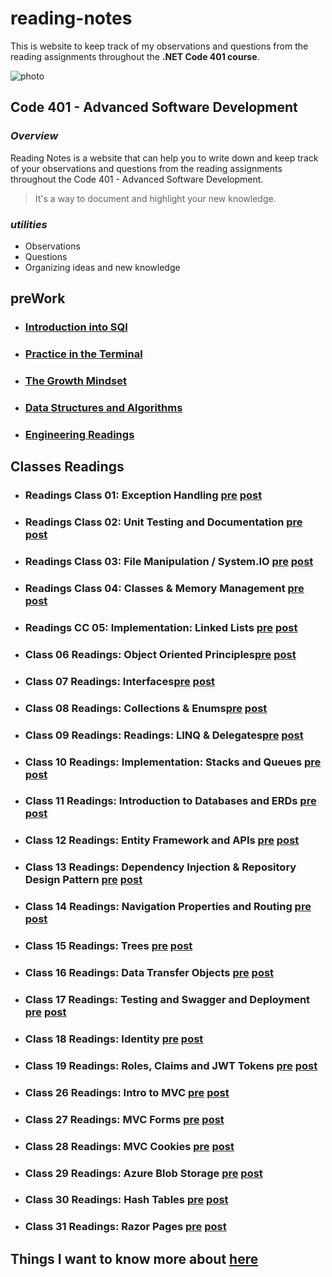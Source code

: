 # reading-notes

This is website to keep track of my observations and questions from the reading assignments throughout the **.NET Code 401 course**.

![photo](https://clockify.me/blog/wp-content/uploads/2021/10/Best-brainstorming-techniques-for-productive-work-cover-min.png)

## Code 401 - Advanced Software Development

### *Overview*

Reading Notes is a website that can help you to write down and keep track of your observations and questions from the reading assignments throughout the Code 401 - Advanced Software Development.

> It's a way to document and highlight your new knowledge.

### *utilities*

- Observations
- Questions
- Organizing ideas and new knowledge

## preWork

- ### [Introduction into SQl](./preWork/Intro%20sql.md)

- ### [Practice in the Terminal](./preWork/Practice%20in%20the%20Terminal.md)

- ### [The Growth Mindset](./preWork/The%20Growth%20Mindset.md)

- ### [Data Structures and Algorithms](./preWork/Data%20Structures%20and%20Algorithms.md)

- ### [Engineering Readings](./preWork/Engineering%20Readings.md)

## Classes Readings

- ### Readings Class 01: Exception Handling [pre](./Classes%20readings/class1/class1-pre.md) [post](./Classes%20readings/class1/class1-post.md)

- ### Readings Class 02: Unit Testing and Documentation [pre](./Classes%20readings/class2/class2-pre.md) [post](./Classes%20readings/class2/class2-post.md)

- ### Readings Class 03: File Manipulation / System.IO [pre](./Classes%20readings/class3/class3-pre.md) [post](./Classes%20readings/class3/class3-post.md)

- ### Readings Class 04: Classes & Memory Management [pre](./Classes%20readings/class4/class4-pre.md) [post](./Classes%20readings/class4/class4-post.md)

- ### Readings CC 05: Implementation: Linked Lists [pre](./Classes%20readings/class5/class5-pre.md) [post](./Classes%20readings/class5/class5-post.md)

- ### Class 06 Readings: Object Oriented Principles[pre](./Classes%20readings/class6/class6-pre.md) [post](./Classes%20readings/class6/class6-post.md)

- ### Class 07 Readings: Interfaces[pre](./Classes%20readings/class7/class7-pre.md) [post](./Classes%20readings/class7/class7-post.md)

- ### Class 08 Readings: Collections & Enums[pre](./Classes%20readings/class8/class8-pre.md) [post](./Classes%20readings/class8/class8-post.md)

- ### Class 09 Readings: Readings: LINQ & Delegates[pre](./Classes%20readings/class9/class9-pre.md) [post](./Classes%20readings/class9/class9-post.md)

- ### Class 10 Readings: Implementation: Stacks and Queues [pre](./Classes%20readings/class9/class9-pre.md) [post](./Classes%20readings/class9/class9-post.md)

- ### Class 11 Readings: Introduction to Databases and ERDs [pre](./Classes%20readings/class11/class11-pre.md) [post](./Classes%20readings/class11/class11-post.md)

- ### Class 12 Readings: Entity Framework and APIs [pre](./Classes%20readings/class12/class12-pre.md) [post](./Classes%20readings/class12/class12-post.md)

- ### Class 13 Readings: Dependency Injection & Repository Design Pattern [pre](./Classes%20readings/class13/class13-pre.md) [post](./Classes%20readings/class13/class13-post.md)

- ### Class 14 Readings: Navigation Properties and Routing [pre](./Classes%20readings/class14/class14-pre.md) [post](./Classes%20readings/class14/class14-post.md)

- ### Class 15 Readings: Trees [pre](./Classes%20readings/class15/class15-pre.md) [post](./Classes%20readings/class15/class15-post.md)

- ### Class 16 Readings: Data Transfer Objects [pre](./Classes%20readings/class16/class16-pre.md) [post](./Classes%20readings/class16/class16-post.md)

- ### Class 17 Readings: Testing and Swagger and Deployment [pre](./Classes%20readings/class17/class17-pre.md) [post](./Classes%20readings/class17/class17-post.md)

- ### Class 18 Readings: Identity [pre](./Classes%20readings/class17/class18-pre.md) [post](./Classes%20readings/class17/class18-post.md)

- ### Class 19 Readings: Roles, Claims and JWT Tokens [pre](./Classes%20readings/class17/class19-pre.md) [post](./Classes%20readings/class17/class19-post.md)

- ### Class 26 Readings:  Intro to MVC [pre](./Classes%20readings/class26/class26-pre.md) [post](./Classes%20readings/class26/class26-post.md)

- ### Class 27 Readings:  MVC Forms [pre](./Classes%20readings/class27/class27-pre.md) [post](./Classes%20readings/class27/class27-post.md)

- ### Class 28 Readings:  MVC Cookies [pre](./Classes%20readings/class28/class28-pre.md) [post](./Classes%20readings/class28/class28-post.md)

- ### Class 29 Readings:  Azure Blob Storage [pre](./Classes%20readings/class29/class29-pre.md) [post](./Classes%20readings/class29/class29-post.md)

- ### Class 30 Readings:  Hash Tables [pre](./Classes%20readings/class30/class30-pre.md) [post](./Classes%20readings/class30/class30-post.md)

- ### Class 31 Readings:  Razor Pages [pre](./Classes%20readings/class31/class31-pre.md) [post](./Classes%20readings/class31/class31-post.md)

## Things I want to know more about [here](./preWork/Things%20I%20want%20to%20know%20more%20about.md)
